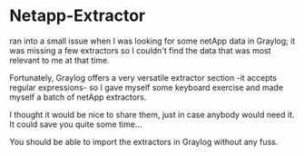 # Netapp-Extractor
 ran into a small issue when I was looking for some netApp data in Graylog; it was missing a few extractors so I couldn't find the data that was most relevant to me at that time.

Fortunately, Graylog offers a very versatile extractor section -it accepts regular expressions- so I gave myself some keyboard exercise and made myself a batch of netApp extractors.

I thought it would be nice to share them, just in case anybody would need it. It could save you quite some time...

You should be able to import the extractors in Graylog without any fuss.
